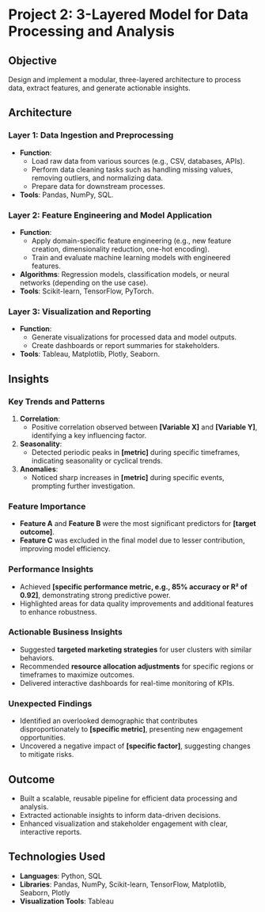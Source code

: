 # Project 2: 3-Layered Model for Data Processing and Analysis

## Objective
Design and implement a modular, three-layered architecture to process data, extract features, and generate actionable insights.

## Architecture

### Layer 1: Data Ingestion and Preprocessing
- **Function**:
  - Load raw data from various sources (e.g., CSV, databases, APIs).
  - Perform data cleaning tasks such as handling missing values, removing outliers, and normalizing data.
  - Prepare data for downstream processes.
- **Tools**: Pandas, NumPy, SQL.

### Layer 2: Feature Engineering and Model Application
- **Function**:
  - Apply domain-specific feature engineering (e.g., new feature creation, dimensionality reduction, one-hot encoding).
  - Train and evaluate machine learning models with engineered features.
- **Algorithms**: Regression models, classification models, or neural networks (depending on the use case).
- **Tools**: Scikit-learn, TensorFlow, PyTorch.

### Layer 3: Visualization and Reporting
- **Function**:
  - Generate visualizations for processed data and model outputs.
  - Create dashboards or report summaries for stakeholders.
- **Tools**: Tableau, Matplotlib, Plotly, Seaborn.

## Insights

### Key Trends and Patterns
1. **Correlation**:
   - Positive correlation observed between **[Variable X]** and **[Variable Y]**, identifying a key influencing factor.
2. **Seasonality**:
   - Detected periodic peaks in **[metric]** during specific timeframes, indicating seasonality or cyclical trends.
3. **Anomalies**:
   - Noticed sharp increases in **[metric]** during specific events, prompting further investigation.

### Feature Importance
- **Feature A** and **Feature B** were the most significant predictors for **[target outcome]**.
- **Feature C** was excluded in the final model due to lesser contribution, improving model efficiency.

### Performance Insights
- Achieved **[specific performance metric, e.g., 85% accuracy or R² of 0.92]**, demonstrating strong predictive power.
- Highlighted areas for data quality improvements and additional features to enhance robustness.

### Actionable Business Insights
- Suggested **targeted marketing strategies** for user clusters with similar behaviors.
- Recommended **resource allocation adjustments** for specific regions or timeframes to maximize outcomes.
- Delivered interactive dashboards for real-time monitoring of KPIs.

### Unexpected Findings
- Identified an overlooked demographic that contributes disproportionately to **[specific metric]**, presenting new engagement opportunities.
- Uncovered a negative impact of **[specific factor]**, suggesting changes to mitigate risks.

## Outcome
- Built a scalable, reusable pipeline for efficient data processing and analysis.
- Extracted actionable insights to inform data-driven decisions.
- Enhanced visualization and stakeholder engagement with clear, interactive reports.

## Technologies Used
- **Languages**: Python, SQL
- **Libraries**: Pandas, NumPy, Scikit-learn, TensorFlow, Matplotlib, Seaborn, Plotly
- **Visualization Tools**: Tableau
